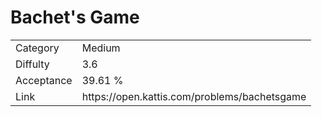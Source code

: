# Bachet's Game

<table>
    <tr>
        <td>Category</td>
        <td>Medium</td>
    </tr>
    <tr>
        <td>Diffulty</td>
        <td>3.6</td>
    </tr>
    <tr>
        <td>Acceptance</td>
        <td>39.61 %</td>
    </tr>
    <tr>
        <td>Link</td>
        <td>https://open.kattis.com/problems/bachetsgame</td>
    </tr>
</table>